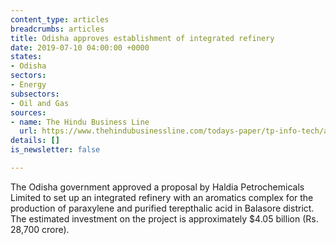 ```yaml
---
content_type: articles
breadcrumbs: articles
title: Odisha approves establishment of integrated refinery
date: 2019-07-10 04:00:00 +0000
states:
- Odisha
sectors:
- Energy
subsectors:
- Oil and Gas
sources:
- name: The Hindu Business Line
  url: https://www.thehindubusinessline.com/todays-paper/tp-info-tech/article26443293.ece
details: []
is_newsletter: false

---
```

The Odisha government approved a proposal by Haldia Petrochemicals Limited to set up an integrated refinery with an aromatics complex for the production of paraxylene and purified terepthalic acid in Balasore district. The estimated investment on the project is approximately $4.05 billion (Rs. 28,700 crore).
